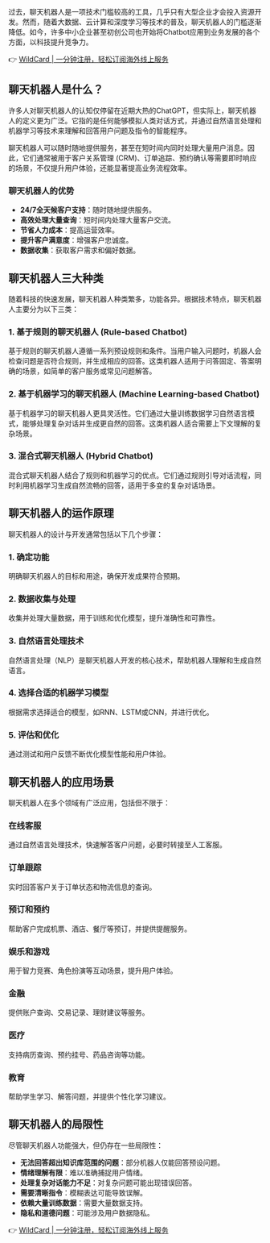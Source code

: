 过去，聊天机器人是一项技术门槛较高的工具，几乎只有大型企业才会投入资源开发。然而，随着大数据、云计算和深度学习等技术的普及，聊天机器人的门槛逐渐降低。如今，许多中小企业甚至初创公司也开始将Chatbot应用到业务发展的各个方面，以科技提升竞争力。

👉 [WildCard | 一分钟注册，轻松订阅海外线上服务](https://bit.ly/bewildcard)

## 聊天机器人是什么？

许多人对聊天机器人的认知仅停留在近期大热的ChatGPT，但实际上，聊天机器人的定义更为广泛。它指的是任何能够模拟人类对话方式，并通过自然语言处理和机器学习等技术来理解和回答用户问题及指令的智能程序。

聊天机器人可以随时随地提供服务，甚至在短时间内同时处理大量用户消息。因此，它们通常被用于客户关系管理 (CRM)、订单追踪、预约确认等需要即时响应的场景，不仅提升用户体验，还能显著提高业务流程效率。

### 聊天机器人的优势

- **24/7全天候客户支持**：随时随地提供服务。
- **高效处理大量查询**：短时间内处理大量客户交流。
- **节省人力成本**：提高运营效率。
- **提升客户满意度**：增强客户忠诚度。
- **数据收集**：获取客户需求和偏好数据。

## 聊天机器人三大种类

随着科技的快速发展，聊天机器人种类繁多，功能各异。根据技术特点，聊天机器人主要分为以下三类：

### 1. 基于规则的聊天机器人 (Rule-based Chatbot)

基于规则的聊天机器人遵循一系列预设规则和条件。当用户输入问题时，机器人会检查问题是否符合规则，并生成相应的回答。这类机器人适用于问答固定、答案明确的场景，如简单的客户服务或常见问题解答。

### 2. 基于机器学习的聊天机器人 (Machine Learning-based Chatbot)

基于机器学习的聊天机器人更具灵活性。它们通过大量训练数据学习自然语言模式，能够处理复杂对话并生成更自然的回答。这类机器人适合需要上下文理解的复杂场景。

### 3. 混合式聊天机器人 (Hybrid Chatbot)

混合式聊天机器人结合了规则和机器学习的优点。它们通过规则引导对话流程，同时利用机器学习生成自然流畅的回答，适用于多变的复杂对话场景。

## 聊天机器人的运作原理

聊天机器人的设计与开发通常包括以下几个步骤：

### 1. 确定功能

明确聊天机器人的目标和用途，确保开发成果符合预期。

### 2. 数据收集与处理

收集并处理大量数据，用于训练和优化模型，提升准确性和可靠性。

### 3. 自然语言处理技术

自然语言处理（NLP）是聊天机器人开发的核心技术，帮助机器人理解和生成自然语言。

### 4. 选择合适的机器学习模型

根据需求选择适合的模型，如RNN、LSTM或CNN，并进行优化。

### 5. 评估和优化

通过测试和用户反馈不断优化模型性能和用户体验。

## 聊天机器人的应用场景

聊天机器人在多个领域有广泛应用，包括但不限于：

### 在线客服

通过自然语言处理技术，快速解答客户问题，必要时转接至人工客服。

### 订单跟踪

实时回答客户关于订单状态和物流信息的查询。

### 预订和预约

帮助客户完成机票、酒店、餐厅等预订，并提供提醒服务。

### 娱乐和游戏

用于智力竞赛、角色扮演等互动场景，提升用户体验。

### 金融

提供账户查询、交易记录、理财建议等服务。

### 医疗

支持病历查询、预约挂号、药品咨询等功能。

### 教育

帮助学生学习、解答问题，并提供个性化学习建议。

## 聊天机器人的局限性

尽管聊天机器人功能强大，但仍存在一些局限性：

- **无法回答超出知识库范围的问题**：部分机器人仅能回答预设问题。
- **情绪理解有限**：难以准确捕捉用户情绪。
- **处理复杂对话能力不足**：对复杂问题可能出现错误回答。
- **需要清晰指令**：模糊表达可能导致误解。
- **依赖大量训练数据**：需要大量数据支持。
- **隐私和道德问题**：可能涉及用户数据隐私。

👉 [WildCard | 一分钟注册，轻松订阅海外线上服务](https://bit.ly/bewildcard)
